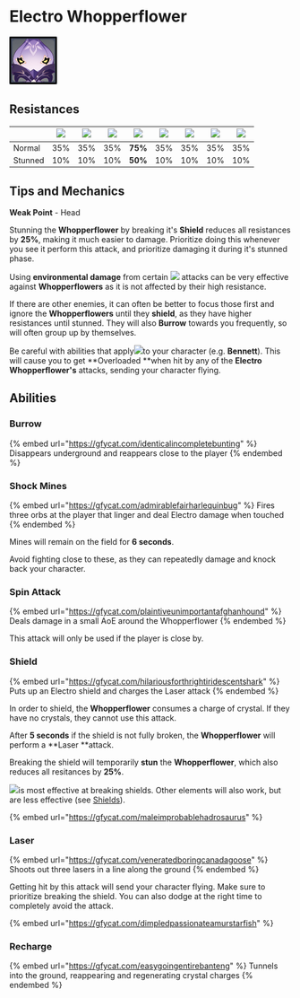 # Electro Whopperflower

![](../../.gitbook/assets/whopperflower-electro-.png)

## Resistances

|         | ​​![](https://firebasestorage.googleapis.com/v0/b/gitbook-28427.appspot.com/o/assets%2F-MVAGyyACcSzyzfmgy7f%2Fsync%2F485abc41b72e4fb75fd6cf1b2c21d83a5da9a05c.png?generation=1615182625871961\&alt=media) | ​​![](https://firebasestorage.googleapis.com/v0/b/gitbook-28427.appspot.com/o/assets%2F-MVAGyyACcSzyzfmgy7f%2Fsync%2F1a9d730812988c6cd8678f117630d179f689cee0.png?generation=1615182626544397\&alt=media) | ​​![](https://firebasestorage.googleapis.com/v0/b/gitbook-28427.appspot.com/o/assets%2F-MVAGyyACcSzyzfmgy7f%2Fsync%2Fe0472b52c548a7162a648c191cad9b7bbdf4498b.png?generation=1615182626170812\&alt=media) | ​​![](https://firebasestorage.googleapis.com/v0/b/gitbook-28427.appspot.com/o/assets%2F-MVAGyyACcSzyzfmgy7f%2Fsync%2Fa8efded210241d0c6764e2819b9c750deff8a6d4.png?generation=1615182626278065\&alt=media) | ​​![](https://firebasestorage.googleapis.com/v0/b/gitbook-28427.appspot.com/o/assets%2F-MVAGyyACcSzyzfmgy7f%2Fsync%2F68e4777d7c38eb974be29d8260b1f52709a44a26.png?generation=1615182625284983\&alt=media) | ​​![](https://firebasestorage.googleapis.com/v0/b/gitbook-28427.appspot.com/o/assets%2F-MVAGyyACcSzyzfmgy7f%2Fsync%2Fcb0b6d83e3899b9d4310fb78ce58ccad28b8c839.png?generation=1615182626007947\&alt=media) | ​​![](https://firebasestorage.googleapis.com/v0/b/gitbook-28427.appspot.com/o/assets%2F-MVAGyyACcSzyzfmgy7f%2Fsync%2F347363c813f76f26b0c6c74df49012812f9fe690.png?generation=1615182625760905\&alt=media) | ​​![](https://firebasestorage.googleapis.com/v0/b/gitbook-28427.appspot.com/o/assets%2F-MVAGyyACcSzyzfmgy7f%2Fsync%2F7db8ec0e8a47656e2367909ab5d65aa19effb930.png?generation=1615182626144273\&alt=media) |
| ------- | :-------------------------------------------------------------------------------------------------------------------------------------------------------------------------------------------------------: | :-------------------------------------------------------------------------------------------------------------------------------------------------------------------------------------------------------: | :-------------------------------------------------------------------------------------------------------------------------------------------------------------------------------------------------------: | :-------------------------------------------------------------------------------------------------------------------------------------------------------------------------------------------------------: | :-------------------------------------------------------------------------------------------------------------------------------------------------------------------------------------------------------: | :-------------------------------------------------------------------------------------------------------------------------------------------------------------------------------------------------------: | :-------------------------------------------------------------------------------------------------------------------------------------------------------------------------------------------------------: | :-------------------------------------------------------------------------------------------------------------------------------------------------------------------------------------------------------: |
| Normal  |                                                                                                    35%                                                                                                    |                                                                                                    35%                                                                                                    |                                                                                                    35%                                                                                                    |                                                                                                  **75%**                                                                                                  |                                                                                                    35%                                                                                                    |                                                                                                    35%                                                                                                    |                                                                                                    35%                                                                                                    |                                                                                                    35%                                                                                                    |
| Stunned |                                                                                                    10%                                                                                                    |                                                                                                    10%                                                                                                    |                                                                                                    10%                                                                                                    |                                                                                                  **50%**                                                                                                  |                                                                                                    10%                                                                                                    |                                                                                                    10%                                                                                                    |                                                                                                    10%                                                                                                    |                                                                                                    10%                                                                                                    |

## Tips and Mechanics

**Weak Point** - Head

Stunning the **Whopperflower** by breaking it's **Shield** reduces all resistances by **25%**, making it much easier to damage. Prioritize doing this whenever you see it perform this attack, and prioritize damaging it during it's stunned phase.

Using **environmental damage** from certain ![](../../.gitbook/assets/anemo_small.png) attacks can be very effective against **Whopperflowers** as it is not affected by their high resistance.

If there are other enemies, it can often be better to focus those first and ignore the **Whopperflowers** until they **shield**, as they have higher resistances until stunned. They will also **Burrow** towards you frequently, so will often group up by themselves.

Be careful with abilities that apply![](../../.gitbook/assets/pyro_small.png)to your character (e.g. **Bennett**). This will cause you to get **Overloaded **when hit by any of the **Electro Whopperflower's** attacks, sending your character flying.

## Abilities

### Burrow

{% embed url="https://gfycat.com/identicalincompletebunting" %}
Disappears underground and reappears close to the player
{% endembed %}

### Shock Mines

{% embed url="https://gfycat.com/admirablefairharlequinbug" %}
Fires three orbs at the player that linger and deal Electro damage when touched
{% endembed %}

Mines will remain on the field for **6 seconds**.

Avoid fighting close to these, as they can repeatedly damage and knock back your character.

### Spin Attack

{% embed url="https://gfycat.com/plaintiveunimportantafghanhound" %}
Deals damage in a small AoE around the Whopperflower
{% endembed %}

This attack will only be used if the player is close by.

### Shield

{% embed url="https://gfycat.com/hilariousforthrightiridescentshark" %}
Puts up an Electro shield and charges the Laser attack
{% endembed %}

In order to shield, the **Whopperflower** consumes a charge of crystal. If they have no crystals, they cannot use this attack.

After **5 seconds** if the shield is not fully broken, the **Whopperflower** will perform a **Laser **attack.

Breaking the shield will temporarily **stun** the **Whopperflower**, which also reduces all resitances by **25%**.

![](../../.gitbook/assets/cryo_small.png)is most effective at breaking shields. Other elements will also work, but are less effective (see [Shields](../../mechanics/shields.md)).

{% embed url="https://gfycat.com/maleimprobablehadrosaurus" %}

### Laser

{% embed url="https://gfycat.com/veneratedboringcanadagoose" %}
Shoots out three lasers in a line along the ground
{% endembed %}

Getting hit by this attack will send your character flying. Make sure to prioritize breaking the shield. You can also dodge at the right time to completely avoid the attack.

{% embed url="https://gfycat.com/dimpledpassionateamurstarfish" %}

### Recharge

{% embed url="https://gfycat.com/easygoingentirebanteng" %}
Tunnels into the ground, reappearing and regenerating crystal charges
{% endembed %}
